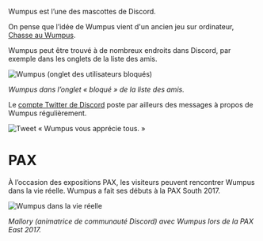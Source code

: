 <!-- TITLE: Wumpus -->

Wumpus est l’une des mascottes de Discord.

On pense que l’idée de Wumpus vient d'un ancien jeu sur ordinateur, [Chasse au Wumpus](https://fr.wikipedia.org/wiki/Chasse_au_Wumpus).

Wumpus peut être trouvé à de nombreux endroits dans Discord, par exemple dans les onglets de la liste des amis.

![Wumpus (onglet des utilisateurs bloqués)](https://i.imgur.com/NFg8NKl.jpg)

*Wumpus dans l’onglet « bloqué » de la liste des amis.*

Le [compte Twitter de Discord](https://twitter.com/discordapp) poste par ailleurs des messages à propos de Wumpus régulièrement.

![Tweet « Wumpus vous apprécie tous. »](https://i.imgur.com/9rsvKZ8.png)
# PAX
À l’occasion des expositions PAX, les visiteurs peuvent rencontrer Wumpus dans la vie réelle. Wumpus a fait ses débuts à la PAX South 2017.

![Wumpus dans la vie réelle](http://i.imgur.com/afGy7sg.jpg?1)

*Mallory (animatrice de communauté Discord) avec Wumpus lors de la PAX East 2017.*